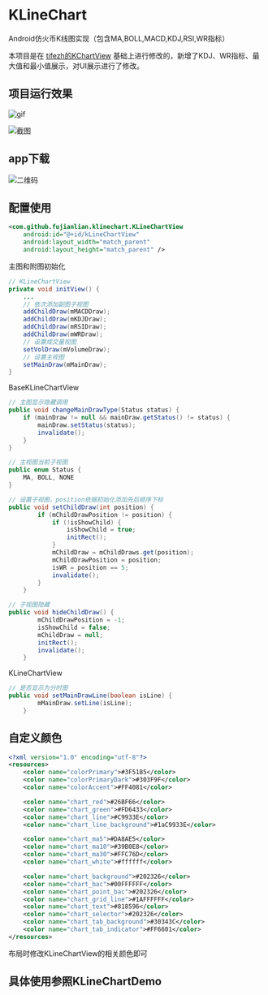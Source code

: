# KLineChart

Android仿火币K线图实现（包含MA,BOLL,MACD,KDJ,RSI,WR指标）

本项目是在 [tifezh的KChartView](https://github.com/tifezh/KChartView) 基础上进行修改的，新增了KDJ、WR指标、最大值和最小值展示，对UI展示进行了修改。

## 项目运行效果

![gif](https://github.com/fujianlian/KLineChart/raw/master/img/effect.gif)

![截图](https://github.com/fujianlian/KLineChart/raw/master/img/1.png)

## app下载

![二维码](https://github.com/fujianlian/KLineChart/raw/master/img/qrcode.png)

## 配置使用

```xml
<com.github.fujianlian.klinechart.KLineChartView
    android:id="@+id/kLineChartView"
    android:layout_width="match_parent"
    android:layout_height="match_parent" />
```

主图和附图初始化
```java
// KLineChartView
private void initView() {
    ...
    // 依次添加副图子视图
    addChildDraw(mMACDDraw);
    addChildDraw(mKDJDraw);
    addChildDraw(mRSIDraw);
    addChildDraw(mWRDraw);
    // 设置成交量视图
    setVolDraw(mVolumeDraw);
    // 设置主视图
    setMainDraw(mMainDraw);
}
```
BaseKLineChartView
```java
// 主图显示隐藏调用
public void changeMainDrawType(Status status) {
    if (mainDraw != null && mainDraw.getStatus() != status) {
        mainDraw.setStatus(status);
        invalidate();
    }
}

// 主视图当前子视图
public enum Status {
    MA, BOLL, NONE
}

// 设置子视图，position依据初始化添加先后顺序下标
public void setChildDraw(int position) {
        if (mChildDrawPosition != position) {
            if (!isShowChild) {
                isShowChild = true;
                initRect();
            }
            mChildDraw = mChildDraws.get(position);
            mChildDrawPosition = position;
            isWR = position == 5;
            invalidate();
        }
    }

// 子视图隐藏
public void hideChildDraw() {
        mChildDrawPosition = -1;
        isShowChild = false;
        mChildDraw = null;
        initRect();
        invalidate();
    }
```

KLineChartView
```java
// 是否显示为分时图
public void setMainDrawLine(boolean isLine) {
        mMainDraw.setLine(isLine);
    }
```

## 自定义颜色
```xml
<?xml version="1.0" encoding="utf-8"?>
<resources>
    <color name="colorPrimary">#3F51B5</color>
    <color name="colorPrimaryDark">#303F9F</color>
    <color name="colorAccent">#FF4081</color>

    <color name="chart_red">#26BF66</color>
    <color name="chart_green">#FD6433</color>
    <color name="chart_line">#C9933E</color>
    <color name="chart_line_background">#1aC9933E</color>

    <color name="chart_ma5">#DA8AE5</color>
    <color name="chart_ma10">#39B0E8</color>
    <color name="chart_ma30">#FFC76D</color>
    <color name="chart_white">#ffffff</color>

    <color name="chart_background">#202326</color>
    <color name="chart_bac">#00FFFFFF</color>
    <color name="chart_point_bac">#202326</color>
    <color name="chart_grid_line">#1AFFFFFF</color>
    <color name="chart_text">#818596</color>
    <color name="chart_selector">#202326</color>
    <color name="chart_tab_background">#30343C</color>
    <color name="chart_tab_indicator">#FF6601</color>
</resources>
```
布局时修改KLineChartView的相关颜色即可

## 具体使用参照KLineChartDemo

